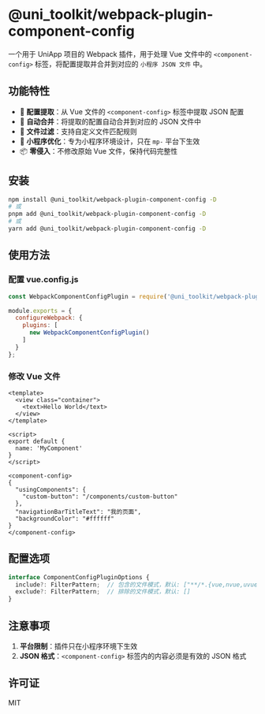 # @uni_toolkit/webpack-plugin-component-config

一个用于 UniApp 项目的 Webpack 插件，用于处理 Vue 文件中的 `<component-config>` 标签，将配置提取并合并到对应的 `小程序 JSON 文件` 中。

## 功能特性

- 🎯 **配置提取**：从 Vue 文件的 `<component-config>` 标签中提取 JSON 配置
- 🔄 **自动合并**：将提取的配置自动合并到对应的 JSON 文件中
- 🎨 **文件过滤**：支持自定义文件匹配规则
- 🚀 **小程序优化**：专为小程序环境设计，只在 `mp-` 平台下生效
- 📦 **零侵入**：不修改原始 Vue 文件，保持代码完整性

## 安装

```bash
npm install @uni_toolkit/webpack-plugin-component-config -D
# 或
pnpm add @uni_toolkit/webpack-plugin-component-config -D
# 或
yarn add @uni_toolkit/webpack-plugin-component-config -D
```

## 使用方法

### 配置 vue.config.js

```javascript
const WebpackComponentConfigPlugin = require('@uni_toolkit/webpack-plugin-component-config').default;

module.exports = {
  configureWebpack: {
    plugins: [
      new WebpackComponentConfigPlugin()
    ]
  }
};
```

### 修改 Vue 文件

```vue
<template>
  <view class="container">
    <text>Hello World</text>
  </view>
</template>

<script>
export default {
  name: 'MyComponent'
}
</script>

<component-config>
{
  "usingComponents": {
    "custom-button": "/components/custom-button"
  },
  "navigationBarTitleText": "我的页面",
  "backgroundColor": "#ffffff"
}
</component-config>
```

## 配置选项

```typescript
interface ComponentConfigPluginOptions {
  include?: FilterPattern;  // 包含的文件模式，默认: ["**/*.{vue,nvue,uvue}"]
  exclude?: FilterPattern;  // 排除的文件模式，默认: []
}
```

## 注意事项

1. **平台限制**：插件只在小程序环境下生效
2. **JSON 格式**：`<component-config>` 标签内的内容必须是有效的 JSON 格式

## 许可证

MIT
